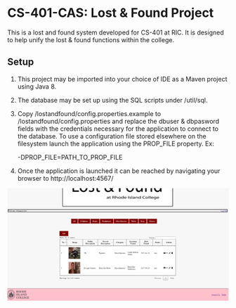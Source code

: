 # CS-401-CAS: Lost & Found Project

This is a lost and found system developed for CS-401 at RIC. It is designed to help unify the lost & found functions within the college.

## Setup
1. This project may be imported into your choice of IDE as a Maven project using Java 8.
2. The database may be set up using the SQL scripts under /util/sql.
3. Copy /lostandfound/config.properties.example to /lostandfound/config.properties and replace the dbuser & dbpasword fields with the credentials necessary for the application to connect to the database. To use a configuration file stored elsewhere on the filesystem launch the application using the PROP_FILE property. Ex:

    -DPROP_FILE=PATH_TO_PROP_FILE
4. Once the application is launched it can be reached by navigating your browser to http://localhost:4567/

![alt text](https://github.com/cardelos-san/CS-401-CAS/blob/master/example.png?raw=true)
